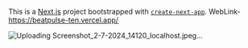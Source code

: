 This is a [Next.js](https://nextjs.org/) project bootstrapped with [`create-next-app`](https://github.com/vercel/next.js/tree/canary/packages/create-next-app).
WebLink-https://beatpulse-ten.vercel.app/

![Uploading Screenshot_2-7-2024_14120_localhost.jpeg…]()
